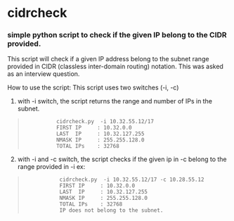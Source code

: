 
# cidrcheck
### simple python script to check if the given IP belong to the CIDR provided.

This script will check if a given IP address belong to the subnet range provided in CIDR (classless inter-domain routing) notation. This was asked as an interview question.

How to use the script:
  This script uses two switches (-i, -c)
  1. with -i switch, the script returns the range and number of IPs in the subnet.

>				cidrcheck.py  -i 10.32.55.12/17
> 				FIRST IP     : 10.32.0.0
> 				LAST  IP     : 10.32.127.255
> 				NMASK IP     : 255.255.128.0
> 				TOTAL IPs    : 32768

  2. with -i and -c switch, the script checks if the given ip in -c belong to the range provided in -i
      ex:

> 				 cidrcheck.py  -i 10.32.55.12/17 -c 10.28.55.12
> 				 FIRST IP     : 10.32.0.0
> 				 LAST  IP     : 10.32.127.255
> 				 NMASK IP     : 255.255.128.0
> 				 TOTAL IPs    : 32768
> 				 IP does not belong to the subnet.

				 
